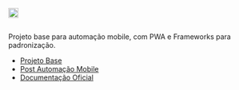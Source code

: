 <img alt="Appium fundo png &amp; imagem png - Appium de automação de Teste de Software o  Teste Selenium - calabash png transparente grátis" class="n3VNCb" src="https://cdn.freebiesupply.com/logos/thumbs/2x/appium-logo.png" data-noaft="1" jsname="HiaYvf" jsaction="load:XAeZkd;" style="width: 20px; height: 20px; margin: 14.3px 0px;">

Projeto base para automação mobile, com PWA e Frameworks para padronização.

- [Projeto Base](https://github.com/clarabez/appium)
- [Post Automação Mobile](https://medium.com/@lazarofsjunior/automa%C3%A7%C3%A3o-mobile-269eea55cd68)
- [Documentação Oficial](http://appium.io/)


